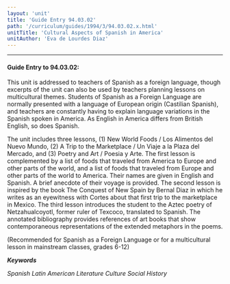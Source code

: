 ```yaml
---
layout: 'unit'
title: 'Guide Entry 94.03.02'
path: '/curriculum/guides/1994/3/94.03.02.x.html'
unitTitle: 'Cultural Aspects of Spanish in America'
unitAuthor: 'Eva de Lourdes Diaz'
---
```


<body>
<hr/>
 <h4>
  Guide Entry to 94.03.02:
 </h4>
 This unit is addressed to teachers of Spanish as a foreign language, though excerpts of the unit can also be used by teachers planning lessons on multicultural themes. Students of Spanish as a Foreign Language are normally presented with a language of European origin (Castilian Spanish), and teachers are constantly having to explain language variations in the Spanish spoken in America. As English in America differs from British English, so does Spanish.
 <p>
  The unit includes three lessons, (1) New World Foods / Los Alimentos del Nuevo Mundo, (2) A Trip to the Marketplace / Un Viaje a la Plaza del Mercado, and (3) Poetry and Art / Poesia y Arte. The first lesson is complemented by a list of foods that traveled from America to Europe and other parts of the world, and a list of foods that traveled from Europe and other parts of the world to America. Their names are given in English and Spanish. A brief anecdote of their voyage is provided. The second lesson is inspired by the book The Conquest of New Spain by Bernal Diaz in which he writes as an eyewitness with Cortes about that first trip to the marketplace in Mexico. The third lesson introduces the student to the Aztec poetry of Netzahualcoyotl, former ruler of Texcoco, translated to Spanish. The annotated bibliography provides references of art books that show contemporaneous representations of the extended metaphors in the poems.
 </p>
 <p>
  (Recommended for Spanish as a Foreign Language or for a multicultural lesson in mainstream classes, grades 6-12)
 </p>
<p>
  <b>
   <i>
    Keywords
   </i>
  </b>
  <br/>
 </p>
 <p>
  <i>
   Spanish Latin American Literature Culture Social History
  </i>
 </p>

</body>
